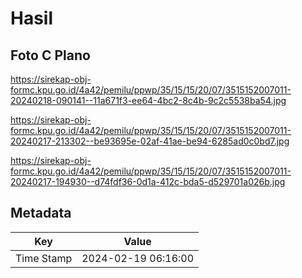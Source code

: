 # Hasil

## Foto C Plano

https://sirekap-obj-formc.kpu.go.id/4a42/pemilu/ppwp/35/15/15/20/07/3515152007011-20240218-090141--11a671f3-ee64-4bc2-8c4b-9c2c5538ba54.jpg

https://sirekap-obj-formc.kpu.go.id/4a42/pemilu/ppwp/35/15/15/20/07/3515152007011-20240217-213302--be93695e-02af-41ae-be94-6285ad0c0bd7.jpg

https://sirekap-obj-formc.kpu.go.id/4a42/pemilu/ppwp/35/15/15/20/07/3515152007011-20240217-194930--d74fdf36-0d1a-412c-bda5-d529701a026b.jpg


## Metadata

| Key        | Value               |
| ---------- | ------------------- |
| Time Stamp | 2024-02-19 06:16:00 |



